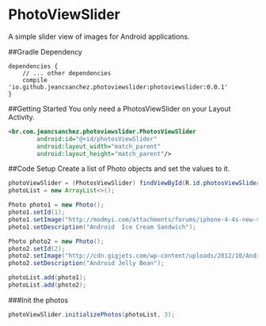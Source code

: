 # PhotoViewSlider
A simple slider view of images for Android applications.




##Gradle Dependency
```Gradle
dependencies {
    // ... other dependencies
    compile 'io.github.jeancsanchez.photoviewslider:photoviewslider:0.0.1'
}
```


##Getting Started
You only need  a PhotosViewSlider on your Layout Activity.
```xml
<br.com.jeancsanchez.photoviewslider.PhotosViewSlider
        android:id="@+id/photosViewSlider"
        android:layout_width="match_parent"
        android:layout_height="match_parent"/>
```

##Code Setup
Create a list of Photo objects and set the values to it.
```Java
photoViewSlider = (PhotosViewSlider) findViewById(R.id.photosViewSlider);
photoList = new ArrayList<>();

Photo photo1 = new Photo();
photo1.setId(1);
photo1.setImage("http://modmyi.com/attachments/forums/iphone-4-4s-new-skins-themes-launches/555329d1322802429-ice-cream-sandwich-android-4-0-a-android_ice_cream_sandwich_electronic_bytes.png");
photo1.setDescription("Android  Ice Cream Sandwich");

Photo photo2 = new Photo();
photo2.setId(2);
photo2.setImage("http://cdn.gigjets.com/wp-content/uploads/2012/10/Android-Jelly-Bean-Logo-Sort-Of.jpg");
photo2.setDescription("Android Jelly Bean");

photoList.add(photo1);
photoList.add(photo2);
```

###Init the photos
```java
photoViewSlider.initializePhotos(photoList, 3);
```
